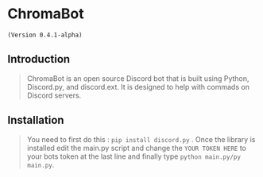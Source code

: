 # ChromaBot 
`(Version 0.4.1-alpha)`

## Introduction

> ChromaBot is an open source Discord bot that is built using Python, Discord.py, and discord.ext. It is designed to help with commads on Discord servers.

## Installation

>You need to first do this : ```pip install discord.py``` . Once the library is installed edit the main.py script and change the `YOUR TOKEN HERE` to your bots token at the last line and finally type ```python main.py/py main.py```.
